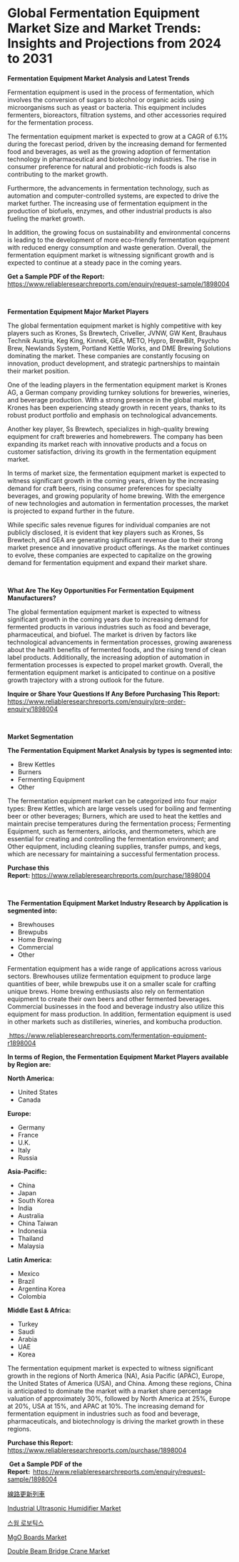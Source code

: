 <p><h1>Global Fermentation Equipment Market Size and Market Trends: Insights and Projections from 2024 to 2031</h1></p><p><strong>Fermentation Equipment Market Analysis and Latest Trends</strong></p>
<p><p>Fermentation equipment is used in the process of fermentation, which involves the conversion of sugars to alcohol or organic acids using microorganisms such as yeast or bacteria. This equipment includes fermenters, bioreactors, filtration systems, and other accessories required for the fermentation process.</p><p>The fermentation equipment market is expected to grow at a CAGR of 6.1% during the forecast period, driven by the increasing demand for fermented food and beverages, as well as the growing adoption of fermentation technology in pharmaceutical and biotechnology industries. The rise in consumer preference for natural and probiotic-rich foods is also contributing to the market growth.</p><p>Furthermore, the advancements in fermentation technology, such as automation and computer-controlled systems, are expected to drive the market further. The increasing use of fermentation equipment in the production of biofuels, enzymes, and other industrial products is also fueling the market growth.</p><p>In addition, the growing focus on sustainability and environmental concerns is leading to the development of more eco-friendly fermentation equipment with reduced energy consumption and waste generation. Overall, the fermentation equipment market is witnessing significant growth and is expected to continue at a steady pace in the coming years.</p></p>
<p><strong>Get a Sample PDF of the Report:&nbsp;</strong> <a href="https://www.reliableresearchreports.com/enquiry/request-sample/1898004">https://www.reliableresearchreports.com/enquiry/request-sample/1898004</a></p>
<p>&nbsp;</p>
<p><strong>Fermentation Equipment Major Market Players</strong></p>
<p><p>The global fermentation equipment market is highly competitive with key players such as Krones, Ss Brewtech, Criveller, JVNW, GW Kent, Brauhaus Technik Austria, Keg King, Kinnek, GEA, METO, Hypro, BrewBilt, Psycho Brew, Newlands System, Portland Kettle Works, and DME Brewing Solutions dominating the market. These companies are constantly focusing on innovation, product development, and strategic partnerships to maintain their market position.</p><p>One of the leading players in the fermentation equipment market is Krones AG, a German company providing turnkey solutions for breweries, wineries, and beverage production. With a strong presence in the global market, Krones has been experiencing steady growth in recent years, thanks to its robust product portfolio and emphasis on technological advancements.</p><p>Another key player, Ss Brewtech, specializes in high-quality brewing equipment for craft breweries and homebrewers. The company has been expanding its market reach with innovative products and a focus on customer satisfaction, driving its growth in the fermentation equipment market.</p><p>In terms of market size, the fermentation equipment market is expected to witness significant growth in the coming years, driven by the increasing demand for craft beers, rising consumer preferences for specialty beverages, and growing popularity of home brewing. With the emergence of new technologies and automation in fermentation processes, the market is projected to expand further in the future.</p><p>While specific sales revenue figures for individual companies are not publicly disclosed, it is evident that key players such as Krones, Ss Brewtech, and GEA are generating significant revenue due to their strong market presence and innovative product offerings. As the market continues to evolve, these companies are expected to capitalize on the growing demand for fermentation equipment and expand their market share.</p></p>
<p>&nbsp;</p>
<p><strong>What Are The Key Opportunities For Fermentation Equipment Manufacturers?</strong></p>
<p><p>The global fermentation equipment market is expected to witness significant growth in the coming years due to increasing demand for fermented products in various industries such as food and beverage, pharmaceutical, and biofuel. The market is driven by factors like technological advancements in fermentation processes, growing awareness about the health benefits of fermented foods, and the rising trend of clean label products. Additionally, the increasing adoption of automation in fermentation processes is expected to propel market growth. Overall, the fermentation equipment market is anticipated to continue on a positive growth trajectory with a strong outlook for the future.</p></p>
<p><strong>Inquire or Share Your Questions If Any Before Purchasing This Report:</strong> <a href="https://www.reliableresearchreports.com/enquiry/pre-order-enquiry/1898004">https://www.reliableresearchreports.com/enquiry/pre-order-enquiry/1898004</a></p>
<p>&nbsp;</p>
<p><strong>Market Segmentation</strong></p>
<p><strong>The Fermentation Equipment Market Analysis by types is segmented into:</strong></p>
<p><ul><li>Brew Kettles</li><li>Burners</li><li>Fermenting Equipment</li><li>Other</li></ul></p>
<p><p>The fermentation equipment market can be categorized into four major types: Brew Kettles, which are large vessels used for boiling and fermenting beer or other beverages; Burners, which are used to heat the kettles and maintain precise temperatures during the fermentation process; Fermenting Equipment, such as fermenters, airlocks, and thermometers, which are essential for creating and controlling the fermentation environment; and Other equipment, including cleaning supplies, transfer pumps, and kegs, which are necessary for maintaining a successful fermentation process.</p></p>
<p><strong>Purchase this Report:&nbsp;</strong><a href="https://www.reliableresearchreports.com/purchase/1898004">https://www.reliableresearchreports.com/purchase/1898004</a></p>
<p>&nbsp;</p>
<p><strong>The Fermentation Equipment Market Industry Research by Application is segmented into:</strong></p>
<p><ul><li>Brewhouses</li><li>Brewpubs</li><li>Home Brewing</li><li>Commercial</li><li>Other</li></ul></p>
<p><p>Fermentation equipment has a wide range of applications across various sectors. Brewhouses utilize fermentation equipment to produce large quantities of beer, while brewpubs use it on a smaller scale for crafting unique brews. Home brewing enthusiasts also rely on fermentation equipment to create their own beers and other fermented beverages. Commercial businesses in the food and beverage industry also utilize this equipment for mass production. In addition, fermentation equipment is used in other markets such as distilleries, wineries, and kombucha production.</p></p>
<p><a href="https://www.reliableresearchreports.com/fermentation-equipment-r1898004">&nbsp;https://www.reliableresearchreports.com/fermentation-equipment-r1898004</a></p>
<p><strong>In terms of Region, the Fermentation Equipment Market Players available by Region are:</strong></p>
<p>
    <p> <strong> North America: </strong>
        <ul>
            <li>United States</li>
            <li>Canada</li>
        </ul>
        </p> 
    <p> <strong> Europe: </strong>
        <ul>
            <li>Germany</li>
            <li>France</li>
            <li>U.K.</li>
            <li>Italy</li>
            <li>Russia</li>
        </ul>
        </p> 
    <p> <strong> Asia-Pacific: </strong>
        <ul>
            <li>China</li>
            <li>Japan</li>
            <li>South Korea</li>
            <li>India</li>
            <li>Australia</li>
            <li>China Taiwan</li>
            <li>Indonesia</li>
            <li>Thailand</li>
            <li>Malaysia</li>
        </ul>
        </p> 
    <p> <strong> Latin America: </strong>
        <ul>
            <li>Mexico</li>
            <li>Brazil</li>
            <li>Argentina Korea</li>
            <li>Colombia</li>
        </ul>
        </p> 
    <p> <strong> Middle East & Africa: </strong>
        <ul>
            <li>Turkey</li>
            <li>Saudi</li>
            <li>Arabia</li>
            <li>UAE</li>
            <li>Korea</li>
        </ul>
    </p>
    </p>
<p><p>The fermentation equipment market is expected to witness significant growth in the regions of North America (NA), Asia Pacific (APAC), Europe, the United States of America (USA), and China. Among these regions, China is anticipated to dominate the market with a market share percentage valuation of approximately 30%, followed by North America at 25%, Europe at 20%, USA at 15%, and APAC at 10%. The increasing demand for fermentation equipment in industries such as food and beverage, pharmaceuticals, and biotechnology is driving the market growth in these regions.</p></p>
<p><strong>Purchase this Report: </strong><a href="https://www.reliableresearchreports.com/purchase/1898004">https://www.reliableresearchreports.com/purchase/1898004</a></p>
<p>&nbsp;<strong>Get a Sample PDF of the Report:&nbsp;&nbsp;</strong><a href="https://www.reliableresearchreports.com/enquiry/request-sample/1898004">https://www.reliableresearchreports.com/enquiry/request-sample/1898004</a></p>
<p><strong></strong></p>
<p><p><a href="https://medium.com/@nicosmitham2023/%E3%83%88%E3%83%A9%E3%83%83%E3%82%AF%E3%81%AE%E6%9B%B4%E6%96%B0%E5%88%97%E8%BB%8A%E5%B8%82%E5%A0%B4%E8%AA%BF%E6%9F%BB%E3%83%AC%E3%83%9D%E3%83%BC%E3%83%88-%E3%81%9D%E3%81%AE%E6%AD%B4%E5%8F%B2%E3%81%A8%E4%BA%88%E6%B8%AC-2024%E5%B9%B4%E3%81%8B%E3%82%892031%E5%B9%B4%E3%81%BE%E3%81%A7-47667e36924d">線路更新列車</a></p><p><a href="https://github.com/dimitrishawkinswaynenp91rgz/Market-Research-Report-List-2/blob/main/industrial-ultrasonic-humidifier-market.md">Industrial Ultrasonic Humidifier Market</a></p><p><a href="https://github.com/PhilToryphy7876567/Market-Research-Report-List-1/blob/main/501944820232.md">스웜 로보틱스</a></p><p><a href="https://issuu.com/reportprime-2/docs/mgo-boards-market-size-2030.pptx">MgO Boards Market</a></p><p><a href="https://github.com/changoleonlaverguenzanoexiste/Market-Research-Report-List-2/blob/main/double-beam-bridge-crane-market.md">Double Beam Bridge Crane Market</a></p></p>